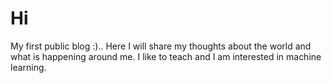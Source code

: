 # Hi
My first public blog :).. Here I will share my thoughts about the world and what is happening around me. I like to teach and I am interested in machine learning.  

